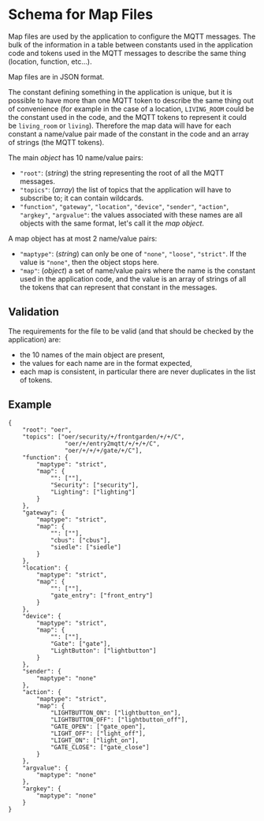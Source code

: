 Schema for Map Files
====================

Map files are used by the application to configure the MQTT messages.
The bulk of the information in a table between constants used in the application code and tokens used in the MQTT messages to describe the same thing (location, function, etc...).

Map files are in JSON format.

The constant defining something in the application is unique, but it is possible to have more than one MQTT token to describe the same thing out of convenience (for example in the case of a location, `LIVING_ROOM` could be the constant used in the code, and the MQTT tokens to represent it could be `living_room` or `living`).  Therefore the map data will have for each constant a name/value pair made of the constant in the code and an array of strings (the MQTT tokens).

The main *object* has 10 name/value pairs:

- `"root"`: (*string*) the string representing the root of all the MQTT messages.
- `"topics"`: (*array*) the list of topics that the application will have to subscribe to; it can contain wildcards.
- `"function"`, `"gateway"`, `"location"`, `"device"`, `"sender"`, `"action"`, `"argkey"`, `"argvalue"`: the values associated with these names are all objects with the same format, let's call it the *map object*.

A map object has at most 2 name/value pairs:

- `"maptype"`: (*string*) can only be one of `"none"`, `"loose"`, `"strict"`.  If the value is `"none"`, then the object stops here.
- `"map"`: (*object*) a set of name/value pairs where the name is the constant used in the application code, and the value is an array of strings of all the tokens that can represent that constant in the messages.

Validation
----------
The requirements for the file to be valid (and that should be checked by the application) are:
- the 10 names of the main object are present,
- the values for each name are in the format expected,
- each map is consistent, in particular there are never duplicates in the list of tokens.

Example
-------

```
{
    "root": "oer",
    "topics": ["oer/security/+/frontgarden/+/+/C",
                "oer/+/entry2mqtt/+/+/+/C",
                "oer/+/+/+/gate/+/C"],
    "function": {
        "maptype": "strict",
        "map": {
            "": [""],
            "Security": ["security"],
            "Lighting": ["lighting"]
        }
    },
    "gateway": {
        "maptype": "strict",
        "map": {
            "": [""],
            "cbus": ["cbus"],
            "siedle": ["siedle"]
        }
    },
    "location": {
        "maptype": "strict",
        "map": {
            "": [""],
            "gate_entry": ["front_entry"]
        }
    },
    "device": {
        "maptype": "strict",
        "map": {
            "": [""],
            "Gate": ["gate"],
            "LightButton": ["lightbutton"]
        }
    },
    "sender": {
        "maptype": "none"
    },
    "action": {
        "maptype": "strict",
        "map": {
            "LIGHTBUTTON_ON": ["lightbutton_on"],
            "LIGHTBUTTON_OFF": ["lightbutton_off"],
            "GATE_OPEN": ["gate_open"],
            "LIGHT_OFF": ["light_off"],
            "LIGHT_ON": ["light_on"],
            "GATE_CLOSE": ["gate_close"]
        }
    },
    "argvalue": {
        "maptype": "none"
    },
    "argkey": {
        "maptype": "none"
    }
}
```

